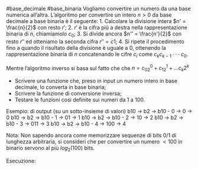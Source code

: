 #base_decimale #base_binaria 
Vogliamo convertire un numero da una base numerica all’altra. L’algoritmo per convertire un intero $n > 0$ da base decimale a base binaria è il seguente:
	1. Calcolare la divisione intera $n' = \frac{n}{2}$ con resto $r'$;
	2. $r'$ è la cifra più a destra nella rappresentazione binaria di $n$, chiamiamolo $c_0$;
	3. Si divide ancora $n'' = \frac{n'}{2}$ con resto $r''$ ed otteniamo la seconda cifra $r'' = c1$;
	4. Si ripete il procedimento fino a quando il risultato della divisione è uguale a $0$, ottenendo la rappresentazione binaria di $n$ concatenando le cifre $c_i$ come $c_k c_{k−1} · · · c_0$.

Mentre l’algoritmo inverso si basa sul fatto che che $n = c_02^0 + c_12^1 + . . . c_k2^k$
- Scrivere una funzione che, preso in input un numero intero in base decimale, lo converta in base binaria;
- Scrivere la funzione di conversione inversa;
- Testare le funzioni cosi definite sui numeri da 1 a 100.

Esempio: di output (su un sotto-insieme di valori)
	b10 -> b2 -> b10   -   0 ->    0    -> 0
	b10 -> b2 -> b10   -   1 ->   01   -> 1
	b10 -> b2 -> b10   -   2 ->   10   -> 2
	b10 -> b2 -> b10   -   3 ->  011  -> 3
	b10 -> b2 -> b10   -   4 ->  100  -> 4

Nota: Non sapendo ancora come memorizzare sequenze di bits 0/1 di lunghezza arbitraria, si consideri che per convertire un numero $< 100$ in binario servono al più $log_2(100)$ bits.

Esecuzione: